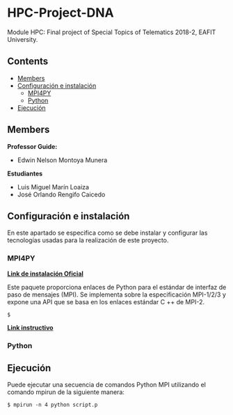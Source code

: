 # HPC-Project-DNA
Module HPC: Final project of Special Topics of Telematics 2018-2, EAFIT University.

## Contents

- [Members](#Members)
- [Configuración e instalación](#Configuración-e-instalación)
	- [MPI4PY](#MPI4PY)
	- [Python](#Python)
- [Ejecución](#Ejecución)

## Members

**Professor Guide:**
- Edwin Nelson Montoya Munera

**Estudiantes**
- Luis Miguel Marín Loaiza
- José Orlando Rengifo Caicedo


## Configuración e instalación

En este apartado se especifica como se debe instalar y configurar las tecnologías usadas para la realización de este proyecto.

### MPI4PY

[**Link de instalación Oficial**](https://pypi.org/project/mpi4py/)

Este paquete proporciona enlaces de Python para el estándar de interfaz de paso de mensajes (MPI). Se implementa sobre la especificación MPI-1/2/3 y expone una API que se basa en los enlaces estándar C ++ de MPI-2.

~~~
$ 
~~~


[**Link instructivo**](https://rabernat.github.io/research_computing/parallel-programming-with-mpi-for-python.html)

### Python

## Ejecución

Puede ejecutar una secuencia de comandos Python MPI utilizando el comando mpirun de la siguiente manera:

~~~
$ mpirun -n 4 python script.p
~~~
<!--stackedit_data:
eyJoaXN0b3J5IjpbMTEzNzIzMjM4NiwtMTgyMDA0NTgxMiwtOT
M0Njg2MDI1LC0yNjA0NzIzODAsLTkxOTc5MTc2OCwxMDE1ODgz
MjA1XX0=
-->